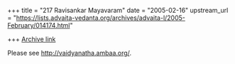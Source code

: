 +++
title = "217 Ravisankar Mayavaram"
date = "2005-02-16"
upstream_url = "https://lists.advaita-vedanta.org/archives/advaita-l/2005-February/014174.html"

+++
[Archive link](https://lists.advaita-vedanta.org/archives/advaita-l/2005-February/014174.html)

Please see http://vaidyanatha.ambaa.org/.

